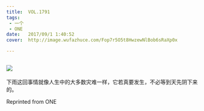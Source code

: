```yaml
---
title:	VOL.1791
tags:
 - 一个
 - ONE
date:	2017/09/1 1:40:52
cover:	http://image.wufazhuce.com/Fop7r5O5t8HwzewNlBob6sRaXp0x

---
```

![](http://image.wufazhuce.com/Fop7r5O5t8HwzewNlBob6sRaXp0x)
---

下雨这回事情就像人生中的大多数灾难一样，它若真要发生，不必等到天先阴下来的。
 
Reprinted from ONE
